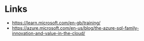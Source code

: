 # Links

* https://learn.microsoft.com/en-gb/training/
* https://azure.microsoft.com/en-us/blog/the-azure-sql-family-innovation-and-value-in-the-cloud/
